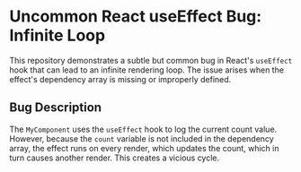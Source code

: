 # Uncommon React useEffect Bug: Infinite Loop

This repository demonstrates a subtle but common bug in React's `useEffect` hook that can lead to an infinite rendering loop. The issue arises when the effect's dependency array is missing or improperly defined.

## Bug Description
The `MyComponent` uses the `useEffect` hook to log the current count value.  However, because the `count` variable is not included in the dependency array, the effect runs on every render, which updates the count, which in turn causes another render. This creates a vicious cycle.